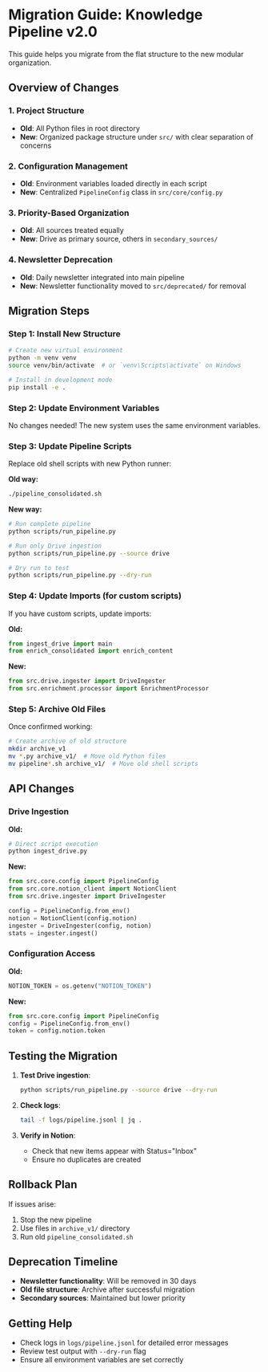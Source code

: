 # Migration Guide: Knowledge Pipeline v2.0

This guide helps you migrate from the flat structure to the new modular organization.

## Overview of Changes

### 1. Project Structure
- **Old**: All Python files in root directory
- **New**: Organized package structure under `src/` with clear separation of concerns

### 2. Configuration Management
- **Old**: Environment variables loaded directly in each script
- **New**: Centralized `PipelineConfig` class in `src/core/config.py`

### 3. Priority-Based Organization
- **Old**: All sources treated equally
- **New**: Drive as primary source, others in `secondary_sources/`

### 4. Newsletter Deprecation
- **Old**: Daily newsletter integrated into main pipeline
- **New**: Newsletter functionality moved to `src/deprecated/` for removal

## Migration Steps

### Step 1: Install New Structure
```bash
# Create new virtual environment
python -m venv venv
source venv/bin/activate  # or `venv\Scripts\activate` on Windows

# Install in development mode
pip install -e .
```

### Step 2: Update Environment Variables
No changes needed! The new system uses the same environment variables.

### Step 3: Update Pipeline Scripts
Replace old shell scripts with new Python runner:

**Old way:**
```bash
./pipeline_consolidated.sh
```

**New way:**
```bash
# Run complete pipeline
python scripts/run_pipeline.py

# Run only Drive ingestion
python scripts/run_pipeline.py --source drive

# Dry run to test
python scripts/run_pipeline.py --dry-run
```

### Step 4: Update Imports (for custom scripts)
If you have custom scripts, update imports:

**Old:**
```python
from ingest_drive import main
from enrich_consolidated import enrich_content
```

**New:**
```python
from src.drive.ingester import DriveIngester
from src.enrichment.processor import EnrichmentProcessor
```

### Step 5: Archive Old Files
Once confirmed working:
```bash
# Create archive of old structure
mkdir archive_v1
mv *.py archive_v1/  # Move old Python files
mv pipeline*.sh archive_v1/  # Move old shell scripts
```

## API Changes

### Drive Ingestion
**Old:**
```python
# Direct script execution
python ingest_drive.py
```

**New:**
```python
from src.core.config import PipelineConfig
from src.core.notion_client import NotionClient
from src.drive.ingester import DriveIngester

config = PipelineConfig.from_env()
notion = NotionClient(config.notion)
ingester = DriveIngester(config, notion)
stats = ingester.ingest()
```

### Configuration Access
**Old:**
```python
NOTION_TOKEN = os.getenv("NOTION_TOKEN")
```

**New:**
```python
from src.core.config import PipelineConfig
config = PipelineConfig.from_env()
token = config.notion.token
```

## Testing the Migration

1. **Test Drive ingestion**:
   ```bash
   python scripts/run_pipeline.py --source drive --dry-run
   ```

2. **Check logs**:
   ```bash
   tail -f logs/pipeline.jsonl | jq .
   ```

3. **Verify in Notion**:
   - Check that new items appear with Status="Inbox"
   - Ensure no duplicates are created

## Rollback Plan

If issues arise:
1. Stop the new pipeline
2. Use files in `archive_v1/` directory
3. Run old `pipeline_consolidated.sh`

## Deprecation Timeline

- **Newsletter functionality**: Will be removed in 30 days
- **Old file structure**: Archive after successful migration
- **Secondary sources**: Maintained but lower priority

## Getting Help

- Check logs in `logs/pipeline.jsonl` for detailed error messages
- Review test output with `--dry-run` flag
- Ensure all environment variables are set correctly
